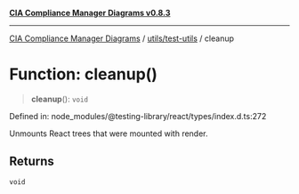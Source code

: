 [**CIA Compliance Manager Diagrams v0.8.3**](../../../README.md)

***

[CIA Compliance Manager Diagrams](../../../modules.md) / [utils/test-utils](../README.md) / cleanup

# Function: cleanup()

> **cleanup**(): `void`

Defined in: node\_modules/@testing-library/react/types/index.d.ts:272

Unmounts React trees that were mounted with render.

## Returns

`void`
